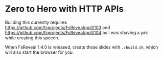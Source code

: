 # Zero to Hero with HTTP APIs

Building this currently requires https://github.com/fsprojects/FsReveal/pull/103 and https://github.com/fsprojects/FsReveal/pull/104 as I was shaving a yak while creating this speech.

When FsReveal 1.4.0 is released, create these slides with `./build.sh`, which will also start the browser for you.
